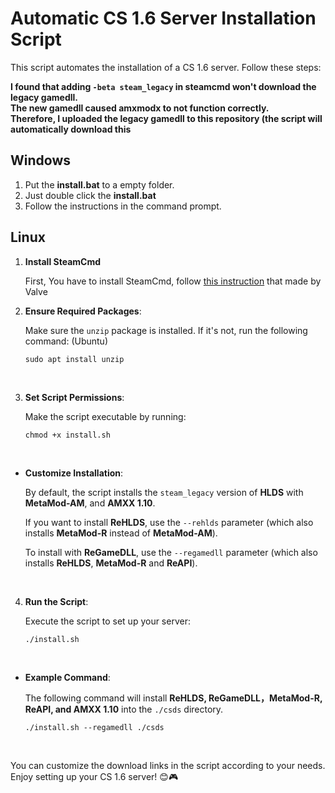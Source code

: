 # Automatic CS 1.6 Server Installation Script

This script automates the installation of a CS 1.6 server. Follow these steps:

**I found that adding `-beta steam_legacy` in steamcmd won't download the legacy gamedll. <br> 
The new gamedll caused amxmodx to not function correctly. <br>
Therefore, I uploaded the legacy gamedll to this repository (the script will automatically download this**

## Windows

1. Put the **install.bat** to a empty folder.
2. Just double click the **install.bat**
3. Follow the instructions in the command prompt.

## Linux

1. **Install SteamCmd**

   First, You have to install SteamCmd, follow [this instruction](https://developer.valvesoftware.com/wiki/SteamCMD) that made by Valve

2. **Ensure Required Packages**:

   Make sure the `unzip` package is installed. If it's not, run the following command: (Ubuntu)
   ```
   sudo apt install unzip
   ```
   <br>

3. **Set Script Permissions**:

   Make the script executable by running:
   ```
   chmod +x install.sh
   ```
   <br>

- **Customize Installation**:

   By default, the script installs the `steam_legacy` version of **HLDS** with **MetaMod-AM**, and **AMXX 1.10**.

   If you want to install **ReHLDS**, use the `--rehlds` parameter (which also installs **MetaMod-R** instead of **MetaMod-AM**).

   To install with **ReGameDLL**, use the `--regamedll` parameter (which also installs **ReHLDS**, **MetaMod-R** and **ReAPI**).

   <br>

4. **Run the Script**:

   Execute the script to set up your server:
   ```
   ./install.sh
   ```
   <br>

- **Example Command**:

   The following command will install **ReHLDS, ReGameDLL，MetaMod-R, ReAPI, and AMXX 1.10** into the `./csds` directory.
   ```
   ./install.sh --regamedll ./csds
   ```
   <br>

You can customize the download links in the script according to your needs. Enjoy setting up your CS 1.6 server! 😊🎮
